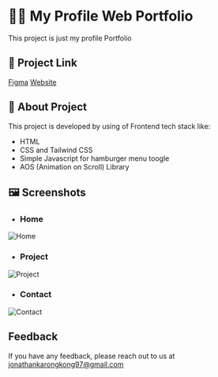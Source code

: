 
# 👩‍💻 My Profile Web Portfolio

This project is just my profile Portfolio


## 🔗 Project Link

[Figma](https://tinyurl.com/2p9xwcrr)
[Website](https://jonathanwk-portfolio.netlify.app/)


## 🚀 About Project

This project is developed by using of Frontend tech stack like:

- HTML
- CSS and Tailwind CSS
- Simple Javascript for hamburger menu toogle
- AOS (Animation on Scroll) Library



## 🖼️ Screenshots

- ### Home
![Home](https://i.ibb.co/vh0kpVM/web-portfolio.png)

- ### Project
![Project](https://i.ibb.co/vVtDX0b/project.png)

- ### Contact
![Contact](https://i.ibb.co/0cxCbDF/contact.png)


## Feedback

If you have any feedback, please reach out to us at jonathankarongkong97@gmail.com

